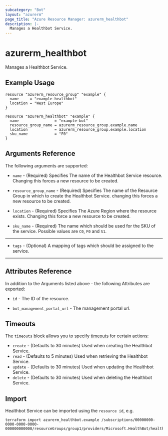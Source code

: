 ```yaml
---
subcategory: "Bot"
layout: "azurerm"
page_title: "Azure Resource Manager: azurerm_healthbot"
description: |-
  Manages a Healthbot Service.
---
```


# azurerm_healthbot

Manages a Healthbot Service.

## Example Usage

```hcl
resource "azurerm_resource_group" "example" {
  name     = "example-healthbot"
  location = "West Europe"
}

resource "azurerm_healthbot" "example" {
  name                = "example-bot"
  resource_group_name = azurerm_resource_group.example.name
  location            = azurerm_resource_group.example.location
  sku_name            = "F0"
}
```

## Arguments Reference

The following arguments are supported:

* `name` - (Required) Specifies The name of the Healthbot Service resource. Changing this forces a new resource to be created.

* `resource_group_name` - (Required) Specifies The name of the Resource Group in which to create the Healthbot Service. changing this forces a new resource to be created.

* `location` - (Required) Specifies The Azure Region where the resource exists. Changing this force a new resource to be created.

* `sku_name` - (Required) The name which should be used for the SKU of the service. Possible values are `C0`, `F0` and `S1`.

---

* `tags` - (Optional) A mapping of tags which should be assigned to the service.

---

## Attributes Reference

In addition to the Arguments listed above - the following Attributes are exported:

* `id` - The ID of the resource.

* `bot_management_portal_url` - The management portal url.

## Timeouts

The `timeouts` block allows you to specify [timeouts](https://www.terraform.io/language/resources/syntax#operation-timeouts) for certain actions:

* `create` - (Defaults to 30 minutes) Used when creating the Healthbot Service.
* `read` - (Defaults to 5 minutes) Used when retrieving the Healthbot Service.
* `update` - (Defaults to 30 minutes) Used when updating the Healthbot Service.
* `delete` - (Defaults to 30 minutes) Used when deleting the Healthbot Service.

## Import

Healthbot Service can be imported using the `resource id`, e.g.

```shell
terraform import azurerm_healthbot.example /subscriptions/00000000-0000-0000-0000-000000000000/resourceGroups/group1/providers/Microsoft.HealthBot/healthBots/bot1
```
